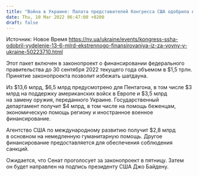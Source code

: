 ```yaml
---
title: "Война в Украине: Палата представителей Конгресса США одобрила выделение $13,6 млрд экстренного финансирования"
date: Thu, 10 Mar 2022 06:47:00 +0200
draft: false
---
```

Источник: Новое Время https://nv.ua/ukraine/events/kongress-ssha-odobril-vydelenie-13-6-mlrd-ekstrennogo-finansirovaniya-iz-za-voyny-v-ukraine-50223710.html


Этот пакет включен в законопроект о финансировании федерального правительства до 30 сентября 2022 текущего года объемом в $1,5 трлн. Принятие законопроекта позволит избежать шатдауна.

Из $13,6 млрд, $6,5 млрд предусмотрено для Пентагона, в том числе $3 млрд на поддержку американских войск в Европе и $3,5 млрд на замену оружия, переданного Украине. Государственный департамент получит $4 млрд, в том числе на помощь беженцам, экономическую помощь региону и иностранное военное финансирование.

Агентство США по международному развитию получит $2,8 млрд в основном на немедленную гуманитарную помощь. Другое финансирование предоставляется для обеспечения соблюдения санкций.

Ожидается, что Сенат проголосует за законопроект в пятницу. Затем он будет направлен на подпись президенту США Джо Байдену.
